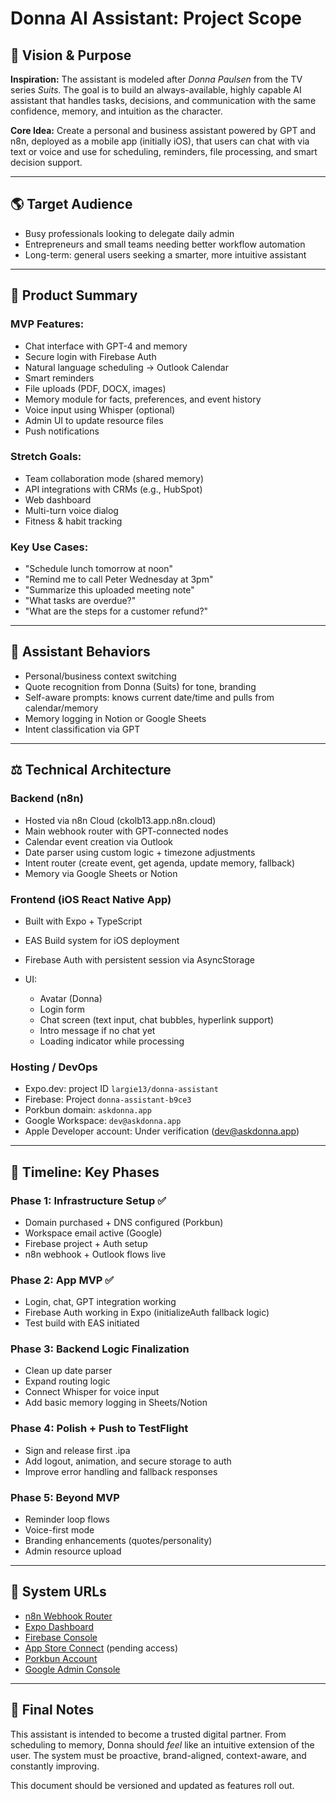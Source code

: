 # Donna AI Assistant: Project Scope

## 🔑 Vision & Purpose

**Inspiration:** The assistant is modeled after _Donna Paulsen_ from the TV series _Suits_. The goal is to build an always-available, highly capable AI assistant that handles tasks, decisions, and communication with the same confidence, memory, and intuition as the character.

**Core Idea:** Create a personal and business assistant powered by GPT and n8n, deployed as a mobile app (initially iOS), that users can chat with via text or voice and use for scheduling, reminders, file processing, and smart decision support.

---

## 🌎 Target Audience

- Busy professionals looking to delegate daily admin
- Entrepreneurs and small teams needing better workflow automation
- Long-term: general users seeking a smarter, more intuitive assistant

---

## 🚀 Product Summary

### MVP Features:

- Chat interface with GPT-4 and memory
- Secure login with Firebase Auth
- Natural language scheduling → Outlook Calendar
- Smart reminders
- File uploads (PDF, DOCX, images)
- Memory module for facts, preferences, and event history
- Voice input using Whisper (optional)
- Admin UI to update resource files
- Push notifications

### Stretch Goals:

- Team collaboration mode (shared memory)
- API integrations with CRMs (e.g., HubSpot)
- Web dashboard
- Multi-turn voice dialog
- Fitness & habit tracking

### Key Use Cases:

- "Schedule lunch tomorrow at noon"
- "Remind me to call Peter Wednesday at 3pm"
- "Summarize this uploaded meeting note"
- "What tasks are overdue?"
- "What are the steps for a customer refund?"

---

## 🤖 Assistant Behaviors

- Personal/business context switching
- Quote recognition from Donna (Suits) for tone, branding
- Self-aware prompts: knows current date/time and pulls from calendar/memory
- Memory logging in Notion or Google Sheets
- Intent classification via GPT

---

## ⚖️ Technical Architecture

### Backend (n8n)

- Hosted via n8n Cloud (ckolb13.app.n8n.cloud)
- Main webhook router with GPT-connected nodes
- Calendar event creation via Outlook
- Date parser using custom logic + timezone adjustments
- Intent router (create event, get agenda, update memory, fallback)
- Memory via Google Sheets or Notion

### Frontend (iOS React Native App)

- Built with Expo + TypeScript
- EAS Build system for iOS deployment
- Firebase Auth with persistent session via AsyncStorage
- UI:

  - Avatar (Donna)
  - Login form
  - Chat screen (text input, chat bubbles, hyperlink support)
  - Intro message if no chat yet
  - Loading indicator while processing

### Hosting / DevOps

- Expo.dev: project ID `largie13/donna-assistant`
- Firebase: Project `donna-assistant-b9ce3`
- Porkbun domain: `askdonna.app`
- Google Workspace: `dev@askdonna.app`
- Apple Developer account: Under verification ([dev@askdonna.app](mailto:dev@askdonna.app))

---

## 📅 Timeline: Key Phases

### Phase 1: Infrastructure Setup ✅

- Domain purchased + DNS configured (Porkbun)
- Workspace email active (Google)
- Firebase project + Auth setup
- n8n webhook + Outlook flows live

### Phase 2: App MVP ✅

- Login, chat, GPT integration working
- Firebase Auth working in Expo (initializeAuth fallback logic)
- Test build with EAS initiated

### Phase 3: Backend Logic Finalization

- Clean up date parser
- Expand routing logic
- Connect Whisper for voice input
- Add basic memory logging in Sheets/Notion

### Phase 4: Polish + Push to TestFlight

- Sign and release first .ipa
- Add logout, animation, and secure storage to auth
- Improve error handling and fallback responses

### Phase 5: Beyond MVP

- Reminder loop flows
- Voice-first mode
- Branding enhancements (quotes/personality)
- Admin resource upload

---

## 🔗 System URLs

- [n8n Webhook Router](https://ckolb13.app.n8n.cloud/webhook/donna/router)
- [Expo Dashboard](https://expo.dev/accounts/largie13/projects/donna-assistant)
- [Firebase Console](https://console.firebase.google.com/project/donna-assistant-b9ce3)
- [App Store Connect](https://appstoreconnect.apple.com/) (pending access)
- [Porkbun Account](https://porkbun.com/account)
- [Google Admin Console](https://admin.google.com)

---

## 📆 Final Notes

This assistant is intended to become a trusted digital partner. From scheduling to memory, Donna should _feel_ like an intuitive extension of the user. The system must be proactive, brand-aligned, context-aware, and constantly improving.

This document should be versioned and updated as features roll out.
